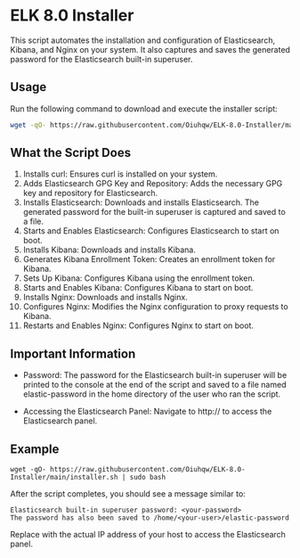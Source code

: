 # ELK 8.0 Installer

This script automates the installation and configuration of Elasticsearch, Kibana, and Nginx on your system. It also captures and saves the generated password for the Elasticsearch built-in superuser.

## Usage

Run the following command to download and execute the installer script:

```sh
wget -qO- https://raw.githubusercontent.com/Oiuhqw/ELK-8.0-Installer/main/installer.sh | sudo bash
```

## What the Script Does
  1. Installs curl: Ensures curl is installed on your system.
  2. Adds Elasticsearch GPG Key and Repository: Adds the necessary GPG key and repository for Elasticsearch.
  3. Installs Elasticsearch: Downloads and installs Elasticsearch. The generated password for the built-in superuser is captured and saved to a file.
  4. Starts and Enables Elasticsearch: Configures Elasticsearch to start on boot.
  5. Installs Kibana: Downloads and installs Kibana.
  6. Generates Kibana Enrollment Token: Creates an enrollment token for Kibana.
  7. Sets Up Kibana: Configures Kibana using the enrollment token.
  8. Starts and Enables Kibana: Configures Kibana to start on boot.
  9. Installs Nginx: Downloads and installs Nginx.
  10. Configures Nginx: Modifies the Nginx configuration to proxy requests to Kibana.
  11. Restarts and Enables Nginx: Configures Nginx to start on boot.

## Important Information
- Password: The password for the Elasticsearch built-in superuser will be printed to the console at the end of the script and saved to a file named elastic-password in the home directory of the user who ran the script.
  
- Accessing the Elasticsearch Panel: Navigate to http://<your-host-ip-address> to access the Elasticsearch panel.

## Example
```
wget -qO- https://raw.githubusercontent.com/Oiuhqw/ELK-8.0-Installer/main/installer.sh | sudo bash
```
After the script completes, you should see a message similar to:
```
Elasticsearch built-in superuser password: <your-password>
The password has also been saved to /home/<your-user>/elastic-password
```
Replace <your-host-ip-address> with the actual IP address of your host to access the Elasticsearch panel.
